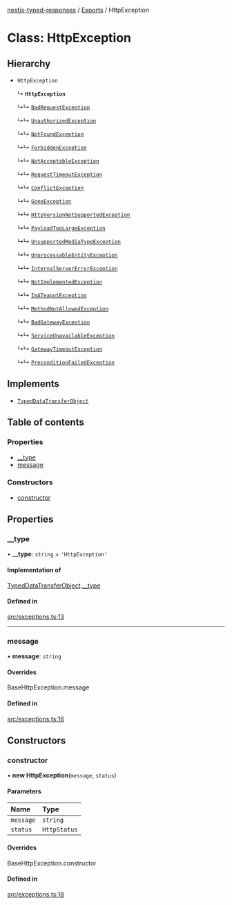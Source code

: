 [nestjs-typed-responses](../README.md) / [Exports](../modules.md) / HttpException

# Class: HttpException

## Hierarchy

- `HttpException`

  ↳ **`HttpException`**

  ↳↳ [`BadRequestException`](BadRequestException.md)

  ↳↳ [`UnauthorizedException`](UnauthorizedException.md)

  ↳↳ [`NotFoundException`](NotFoundException.md)

  ↳↳ [`ForbiddenException`](ForbiddenException.md)

  ↳↳ [`NotAcceptableException`](NotAcceptableException.md)

  ↳↳ [`RequestTimeoutException`](RequestTimeoutException.md)

  ↳↳ [`ConflictException`](ConflictException.md)

  ↳↳ [`GoneException`](GoneException.md)

  ↳↳ [`HttpVersionNotSupportedException`](HttpVersionNotSupportedException.md)

  ↳↳ [`PayloadTooLargeException`](PayloadTooLargeException.md)

  ↳↳ [`UnsupportedMediaTypeException`](UnsupportedMediaTypeException.md)

  ↳↳ [`UnprocessableEntityException`](UnprocessableEntityException.md)

  ↳↳ [`InternalServerErrorException`](InternalServerErrorException.md)

  ↳↳ [`NotImplementedException`](NotImplementedException.md)

  ↳↳ [`ImATeapotException`](ImATeapotException.md)

  ↳↳ [`MethodNotAllowedException`](MethodNotAllowedException.md)

  ↳↳ [`BadGatewayException`](BadGatewayException.md)

  ↳↳ [`ServiceUnavailableException`](ServiceUnavailableException.md)

  ↳↳ [`GatewayTimeoutException`](GatewayTimeoutException.md)

  ↳↳ [`PreconditionFailedException`](PreconditionFailedException.md)

## Implements

- [`TypedDataTransferObject`](../interfaces/TypedDataTransferObject.md)

## Table of contents

### Properties

- [\_\_type](HttpException.md#__type)
- [message](HttpException.md#message)

### Constructors

- [constructor](HttpException.md#constructor)

## Properties

### \_\_type

• **\_\_type**: `string` = `'HttpException'`

#### Implementation of

[TypedDataTransferObject](../interfaces/TypedDataTransferObject.md).[__type](../interfaces/TypedDataTransferObject.md#__type)

#### Defined in

[src/exceptions.ts:13](https://github.com/igrek8/nestjs-typed-responses/blob/c965990/src/exceptions.ts#L13)

___

### message

• **message**: `string`

#### Overrides

BaseHttpException.message

#### Defined in

[src/exceptions.ts:16](https://github.com/igrek8/nestjs-typed-responses/blob/c965990/src/exceptions.ts#L16)

## Constructors

### constructor

• **new HttpException**(`message`, `status`)

#### Parameters

| Name | Type |
| :------ | :------ |
| `message` | `string` |
| `status` | `HttpStatus` |

#### Overrides

BaseHttpException.constructor

#### Defined in

[src/exceptions.ts:18](https://github.com/igrek8/nestjs-typed-responses/blob/c965990/src/exceptions.ts#L18)
